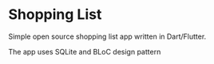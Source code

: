 # Shopping List

Simple open source shopping list app written in Dart/Flutter.

The app uses SQLite and BLoC design pattern

